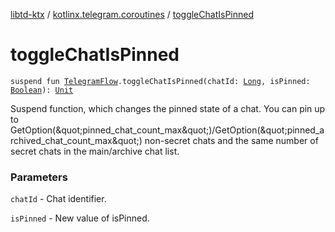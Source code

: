[libtd-ktx](../index.md) / [kotlinx.telegram.coroutines](index.md) / [toggleChatIsPinned](./toggle-chat-is-pinned.md)

# toggleChatIsPinned

`suspend fun `[`TelegramFlow`](../kotlinx.telegram.core/-telegram-flow/index.md)`.toggleChatIsPinned(chatId: `[`Long`](https://kotlinlang.org/api/latest/jvm/stdlib/kotlin/-long/index.html)`, isPinned: `[`Boolean`](https://kotlinlang.org/api/latest/jvm/stdlib/kotlin/-boolean/index.html)`): `[`Unit`](https://kotlinlang.org/api/latest/jvm/stdlib/kotlin/-unit/index.html)

Suspend function, which changes the pinned state of a chat. You can pin up to
GetOption(&amp;quot;pinned_chat_count_max&amp;quot;)/GetOption(&amp;quot;pinned_archived_chat_count_max&amp;quot;)
non-secret chats and the same number of secret chats in the main/archive chat list.

### Parameters

`chatId` - Chat identifier.

`isPinned` - New value of isPinned.